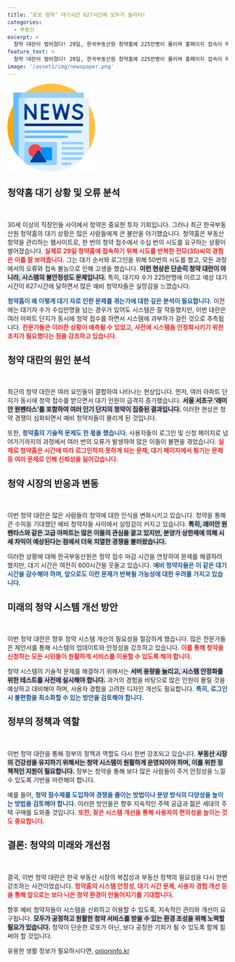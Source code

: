 ```yaml
---
title: ‘로또 청약’ 대기시간 627시간에 모두가 놀라다!
categories:
  - 부동산
excerpt: >
  청약 대란이 벌어졌다! 29일, 한국부동산원 청약홈에 225만명이 몰리며 홈페이지 접속이 마비됐다. 서울 서초구와 경기 화성시 대형 아파트 청약이 시작되며 예비 청약자들이 길게 줄을 섰지만 페이지 오류로 마무리조차 어렵다. 20억 시세 차익을 기대하는 이들, 과연 청약의 꿈을 이룰 수 있을까?
feature_text: >
  청약 대란이 벌어졌다! 29일, 한국부동산원 청약홈에 225만명이 몰리며 홈페이지 접속이 마비됐다. 서울 서초구와 경기 화성시 대형 아파트 청약이 시작되며 예비 청약자들이 길게 줄을 섰지만 페이지 오류로 마무리조차 어렵다. 20억 시세 차익을 기대하는 이들, 과연 청약의 꿈을 이룰 수 있을까?
image: '/assets/img/newspaper.png'
---
```


<p><img src="/assets/img/newspaper.png" alt="kimp 속보" /></p>

<h2 data-ke-size="size26">청약홈 대기 상황 및 오류 분석</h2>

<p data-ke-size="size16">&nbsp;</p>

<p>30세 이상의 직장인들 사이에서 청약은 중요한 투자 기회입니다. 그러나 최근 한국부동산원 청약홈의 대기 상황은 많은 사람들에게 큰 불만을 야기했습니다. 청약홈은 부동산 청약을 관리하는 웹사이트로, 한 번의 청약 접수에서 수십 번의 시도를 요구하는 상황이 벌어졌습니다. <b><span style="color: #ee2323;">실제로 29일 청약홈에 접속하기 위해 시도를 반복한 전모(35)씨의 경험은 이를 잘 보여줍니다.</span></b> 그는 대기 순서와 로그인을 위해 50번의 시도를 했고, 모든 과정에서의 오류와 접속 불능으로 인해 고생을 했습니다. <b><span style="background-color: #21538527;">이런 현상은 단순히 청약 대란이 아니라, 시스템의 불안정성도 문제입니다.</span></b> 특히, 대기자 수가 225만명에 이르고 예상 대기시간이 627시간에 달하면서 많은 예비 청약자들은 실망감을 느꼈습니다.</p>

<p><b><span style="color: #1a5490;">청약홈이 왜 이렇게 대기 자로 인한 문제를 겪는가에 대한 깊은 분석이 필요합니다.</span></b> 이전에는 대기자 수가 수십만명을 넘는 경우가 있어도 시스템은 잘 작동했지만, 이번 대란은 여러 아파트 단지가 동시에 청약 접수를 하면서 시스템에 과부하가 걸린 것으로 추측됩니다. <b><span style="color: #ee2323;">전문가들은 이러한 상황이 예측될 수 있었고, 사전에 시스템을 안정화시키기 위한 조치가 필요했다는 점을 강조하고 있습니다.</span></b></p>

<h2 data-ke-size="size26">청약 대란의 원인 분석</h2>

<p data-ke-size="size16">&nbsp;</p>

<p>최근의 청약 대란은 여러 요인들이 결합하여 나타나는 현상입니다. 먼저, 여러 아파트 단지가 동시에 청약 접수를 받으면서 대기 인원이 급격히 증가했습니다. <b><span style="background-color: #21538527;">서울 서초구 ‘래미안 원펜타스’를 포함하여 여러 인기 단지의 청약이 집중된 결과입니다.</span></b> 이러한 현상은 청약 경쟁이 심화되면서 예비 청약자들이 몰리게 된 것입니다.</p>

<p>또한, <b><span style="color: #1a5490;">청약홈의 기술적 문제도 한 몫을 했습니다.</span></b> 사용자들이 로그인 및 신청 페이지로 넘어가기까지의 과정에서 여러 번의 오류가 발생하여 많은 이들이 불편을 겪었습니다. <b><span style="color: #ee2323;">실제로 청약홈은 시간에 따라 로그인하지 못하게 되는 문제, 대기 페이지에서 튕기는 문제 등 여러 문제로 인해 신뢰성을 잃어갔습니다.</span></b></p>

<h2 data-ke-size="size26">청약 시장의 반응과 변동</h2>

<p data-ke-size="size16">&nbsp;</p>

<p>이번 청약 대란은 많은 사람들의 청약에 대한 인식을 변화시키고 있습니다. 청약을 통해 큰 수익을 기대했던 예비 청약자들 사이에서 실망감이 커지고 있습니다. <b><span style="background-color: #21538527;">특히, 래미안 원펜타스와 같은 고급 아파트는 많은 이들의 관심을 끌고 있지만, 분양가 상한제에 의해 시세 차익이 예상된다는 점에서 더욱 치열한 경쟁을 불러왔습니다.</span></b> </p>

<p>이러한 상황에 대해 한국부동산원은 청약 접수 마감 시간을 연장하여 문제를 해결하려 했지만, 대기 시간은 여전히 600시간을 웃돌고 있습니다. <b><span style="color: #1a5490;">예비 청약자들은 이 같은 대기 시간을 감수해야 하며, 앞으로도 이런 문제가 반복될 가능성에 대한 우려를 가지고 있습니다.</span></b></p>

<h2 data-ke-size="size26">미래의 청약 시스템 개선 방안</h2>

<p data-ke-size="size16">&nbsp;</p>

<p>이번 청약 대란은 향후 청약 시스템 개선의 필요성을 절감하게 했습니다. 많은 전문가들은 제안서를 통해 시스템의 업데이트와 안정성을 강조하고 있습니다. <b><span style="color: #ee2323;">이를 통해 청약을 신청하는 모든 시민들이 원활하게 서비스를 이용할 수 있도록 해야 합니다.</span></b> </p>

<p>청약 시스템의 기술적 문제를 해결하기 위해서는 <b><span style="background-color: #21538527;">서버 용량을 늘리고, 시스템 안정화를 위한 테스트를 사전에 실시해야 합니다.</span></b> 과거의 경험을 바탕으로 많은 인원이 몰릴 것을 예상하고 대비해야 하며, 사용자 경험을 고려한 디자인 개선도 필요합니다. <b><span style="color: #1a5490;">특히, 로그인 시 불편함을 최소화할 수 있는 방안을 검토해야 합니다.</span></b></p>

<h2 data-ke-size="size26">정부의 정책과 역할</h2>

<p data-ke-size="size16">&nbsp;</p>

<p>이번 청약 대란을 통해 정부의 정책과 역할도 다시 한번 강조되고 있습니다. <b><span style="background-color: #21538527;">부동산 시장의 건강성을 유지하기 위해서는 청약 시스템이 원활하게 운영되어야 하며, 이를 위한 정책적인 지원이 필요합니다.</span></b> 정부는 청약을 통해 보다 많은 사람들이 주거 안정성을 느낄 수 있도록 기반을 마련해야 합니다.</p>

<p>예를 들어, <b><span style="color: #1a5490;">청약 점수제를 도입하여 경쟁을 줄이는 방법이나 분양 방식의 다양성을 높이는 방법을 검토해야 합니다.</span></b> 이러한 방안들은 향후 지속적인 주택 공급과 젊은 세대의 주택 구매를 도와줄 것입니다. <b><span style="color: #ee2323;">또한, 잦은 시스템 개선을 통해 사용자의 편의성을 높이는 것도 중요합니다.</span></b></p>

<h2 data-ke-size="size26">결론: 청약의 미래와 개선점</h2>

<p data-ke-size="size16">&nbsp;</p>

<p>결국, 이번 청약 대란은 한국 부동산 시장의 복잡성과 부동산 정책의 필요성을 다시 한번 강조하는 사건이었습니다. <b><span style="color: #ee2323;">청약홈의 시스템 안정성, 대기 시간 문제, 사용자 경험 개선 등을 통해 앞으로는 보다 나은 청약 환경이 만들어지기를 기대합니다.</span></b> </p>

<p>향후 예비 청약자들이 시스템을 신뢰하고 이용할 수 있도록, 지속적인 관리와 개선이 요구됩니다. <b><span style="background-color: #21538527;">모두가 공정하고 원활한 청약 서비스를 받을 수 있는 환경 조성을 위해 노력할 필요가 있습니다.</span></b> 청약이 단순한 로또가 아닌, 보다 공정한 기회가 될 수 있도록 함께 힘써야 할 것입니다.</p>
유용한 생활 정보가 필요하시다면, <a href="https://onioninfo.kr" rel="dofollow">onioninfo.kr</a>



